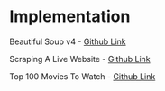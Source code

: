 # Implementation

Beautiful Soup v4 - [Github Link](https://github.com/grandeurkoe/100-days-of-code-the-complete-python-pro-bootcamp/tree/3c4448a729e674d11d413563af467bd1496e9a2c/day-045-web-scraping-with-beautiful-soup/beautiful-soup-v4)

Scraping A Live Website - [Github Link](https://github.com/grandeurkoe/100-days-of-code-the-complete-python-pro-bootcamp/tree/3c4448a729e674d11d413563af467bd1496e9a2c/day-045-web-scraping-with-beautiful-soup/scraping-a-live-website)

Top 100 Movies To Watch - [Github Link](https://github.com/grandeurkoe/100-days-of-code-the-complete-python-pro-bootcamp/tree/3c4448a729e674d11d413563af467bd1496e9a2c/day-045-web-scraping-with-beautiful-soup/top-100-movies-to-watch)